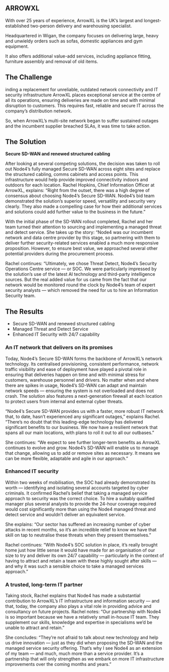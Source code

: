 

## ARROWXL

With over 25 years of experience, ArrowXL is the UK’s largest and longest-established two-person delivery and warehousing specialist.


Headquartered in Wigan, the company focuses on delivering large, heavy and unwieldy orders such as sofas, domestic appliances and gym equipment.


It also offers additional value-add services, including appliance fitting, furniture assembly and removal of old items.

## The Challenge
inding a replacement for unreliable, outdated network connectivity and IT security infrastructure
ArrowXL places exceptional service at the centre of all its operations, ensuring deliveries are made on time and with minimal disruption to customers. This requires fast, reliable and secure IT across the company’s distribution network.


So, when ArrowXL’s multi-site network began to suffer sustained outages and the incumbent supplier breached SLAs, it was time to take action. 

## The Solution
**Secure SD-WAN and renewed structured cabling**


After looking at several competing solutions, the decision was taken to roll out Node4’s fully managed Secure SD-WAN across eight sites and replace the structured cabling, comms cabinets and access points. This infrastructure would help provide improved connectivity indoors and outdoors for each location. Rachel Hopkins, Chief Information Officer at ArrowXL, explains: “Right from the outset, there was a high degree of consensus about choosing Node4’s Secure SD-WAN. Node4’s bid team demonstrated the solution’s superior speed, versatility and security very clearly. They also made a compelling case for how their additional services and solutions could add further value to the business in the future.”


With the initial phase of the SD-WAN rollout completed, Rachel and her team turned their attention to sourcing and implementing a managed threat and detect service. She takes up the story: “Node4 was our incumbent network and data centre provider by this stage, so partnering with them to deliver further security-related services enabled a much more responsive proposition. However, to ensure best value, we approached several other potential providers during the procurement process. 


Rachel continues: “Ultimately, we chose Threat Detect, Node4’s Security Operations Centre service — or SOC. We were particularly impressed by the solution’s use of the latest AI technology and third-party intelligence sources. But the real added value for us came from the fact that our network would be monitored round the clock by Node4’s team of expert security analysts — which removed the need for us to hire an Information Security team.


## The Results

- Secure SD-WAN and renewed structured cabling
- Managed Threat and Detect Service
- Enhanced IT Security with 24/7 capability

### An IT network that delivers on its promises

Today, Node4’s Secure SD-WAN forms the backbone of ArrowXL’s network technology. Its centralised provisioning, consistent performance, network traffic visibility and ease of deployment have played a pivotal role in ensuring that deliveries happen on time and with minimal stress for customers, warehouse personnel and drivers. No matter when and where there are spikes in usage, Node4’s SD-WAN can adapt and maintain network speeds — ensuring the system is not overloaded and does not crash. The solution also features a next-generation firewall at each location to protect users from internal and external cyber threats.

“Node4’s Secure SD-WAN provides us with a faster, more robust IT network that, to date, hasn’t experienced any significant outages,” explains Rachel. “There’s no doubt that this leading-edge technology has delivered significant benefits to our business. We now have a resilient network that spans all our main locations, with plans to roll it out to all our outbases.”

She continues: “We expect to see further longer-term benefits as ArrowXL continues to evolve and grow. Node4’s SD-WAN will enable us to manage that change, allowing us to add or remove sites as necessary. It means we can be more flexible, adaptable and agile in our approach.”


### Enhanced IT security

Within two weeks of mobilisation, the SOC had already demonstrated its worth — identifying and isolating several accounts targeted by cyber criminals. It confirmed Rachel’s belief that taking a managed service approach to security was the correct choice. To hire a suitably qualified manager plus several analysts to provide the 24-hour coverage required would cost significantly more than using the Node4 managed threat and detect service and wouldn’t deliver an equivalent service.

She explains: “Our sector has suffered an increasing number of cyber attacks in recent months, so it’s an incredible relief to know we have that skill on tap to neutralise these threats when they present themselves.”

Rachel continues: “With Node4’s SOC solution in place, it’s really brought home just how little sense it would have made for an organisation of our size to try and deliver its own 24/7 capability — particularly in the context of having to attract and retain a team with these highly sought after skills — and why it was such a sensible choice to take a managed services approach.”


### A trusted, long-term IT partner

Taking stock, Rachel explains that Node4 has made a substantial contribution to ArrowXL’s IT infrastructure and information security — and that, today, the company also plays a vital role in providing advice and consultancy on future projects. Rachel notes: “Our partnership with Node4 is so important because we have a relatively small in-house IT team. They supplement our skills, knowledge and expertise in specialisms we’d be unable to attract and retain.”

She concludes: “They’re not afraid to talk about new technology and help us drive innovation — just as they did when proposing the SD-WAN and the managed service security offering. That’s why I see Node4 as an extension of my team — and much, much more than a service provider. It’s a partnership that will only strengthen as we embark on more IT infrastructure improvements over the coming months and years.”

